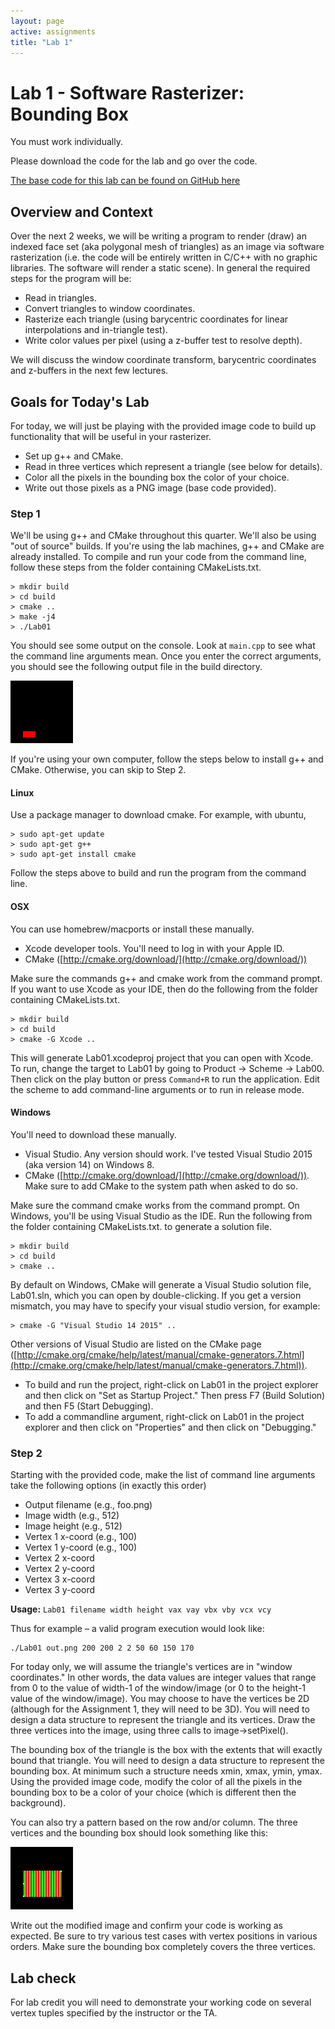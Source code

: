 ```yaml
---
layout: page
active: assignments
title: "Lab 1"
---
```


# Lab 1 - Software Rasterizer: Bounding Box

You must work individually.

Please download the code for the lab and go over the code.

[The base code for this lab can be found on GitHub here](https://github.com/calpoly-csc471/lab01)

## Overview and Context

Over the next 2 weeks, we will be writing a program to render (draw) an indexed face set (aka polygonal mesh of triangles) as an image via software rasterization
(i.e. the code will be entirely written in C/C++ with no graphic libraries. The software will render a static scene).
In general the required steps for the program will be:

- Read in triangles.
- Convert triangles to window coordinates.
- Rasterize each triangle (using barycentric coordinates for linear interpolations and in-triangle test).
- Write color values per pixel (using a z-buffer test to resolve depth).

We will discuss the window coordinate transform, barycentric coordinates and z-buffers in the next few lectures.


## Goals for Today's Lab
For today, we will just be playing with the provided image code to build up functionality that will be useful in your rasterizer.

- Set up g++ and CMake.
- Read in three vertices which represent a triangle (see below for details).
- Color all the pixels in the bounding box the color of your choice.
- Write out those pixels as a PNG image (base code provided).


### Step 1
We'll be using g++ and CMake throughout this quarter.
We'll also be using "out of source" builds.
If you're using the lab machines, g++ and CMake are already installed.
To compile and run your code from the command line, follow these steps from the folder containing CMakeLists.txt.

```
> mkdir build
> cd build
> cmake ..
> make -j4
> ./Lab01
```

You should see some output on the console.
Look at `main.cpp` to see what the command line arguments mean.
Once you enter the correct arguments, you should see the following output file in the build directory.

![lab1_1](lab1_1.png)

If you're using your own computer, follow the steps below to install g++ and CMake.
Otherwise, you can skip to Step 2.


#### Linux

Use a package manager to download cmake. For example, with ubuntu,

```
> sudo apt-get update
> sudo apt-get g++
> sudo apt-get install cmake
```

Follow the steps above to build and run the program from the command line.


#### OSX

You can use homebrew/macports or install these manually.

- Xcode developer tools. You'll need to log in with your Apple ID.
- CMake ([http://cmake.org/download/](http://cmake.org/download/))

Make sure the commands g++ and cmake work from the command prompt.
If you want to use Xcode as your IDE, then do the following from the folder containing CMakeLists.txt.

```
> mkdir build
> cd build
> cmake -G Xcode ..
```

This will generate Lab01.xcodeproj project that you can open with Xcode.
To run, change the target to Lab01 by going to Product -> Scheme -> Lab00.
Then click on the play button or press `Command+R` to run the application.
Edit the scheme to add command-line arguments or to run in release mode.


#### Windows

You'll need to download these manually.

- Visual Studio. Any version should work.
  I've tested Visual Studio 2015 (aka version 14) on Windows 8.
- CMake ([http://cmake.org/download/](http://cmake.org/download/)).
  Make sure to add CMake to the system path when asked to do so.

Make sure the command cmake works from the command prompt.
On Windows, you'll be using Visual Studio as the IDE.
Run the following from the folder containing CMakeLists.txt. to generate a solution file.

```
> mkdir build
> cd build
> cmake ..
```

By default on Windows, CMake will generate a Visual Studio solution file, Lab01.sln, which you can open by double-clicking.
If you get a version mismatch, you may have to specify your visual studio version, for example:

```
> cmake -G "Visual Studio 14 2015" ..
```

Other versions of Visual Studio are listed on the CMake page ([http://cmake.org/cmake/help/latest/manual/cmake-generators.7.html](http://cmake.org/cmake/help/latest/manual/cmake-generators.7.html)).

- To build and run the project, right-click on Lab01 in the project explorer and then click on "Set as Startup Project."
  Then press F7 (Build Solution) and then F5 (Start Debugging).
- To add a commandline argument, right-click on Lab01 in the project explorer and then click on "Properties" and then click on "Debugging."


### Step 2

Starting with the provided code, make the list of command line arguments take the following options (in exactly this order)

- Output filename (e.g., foo.png)
- Image width (e.g., 512)
- Image height (e.g., 512)
- Vertex 1 x-coord (e.g., 100)
- Vertex 1 y-coord (e.g., 100)
- Vertex 2 x-coord
- Vertex 2 y-coord
- Vertex 3 x-coord
- Vertex 3 y-coord

**Usage:** `Lab01 filename width height vax vay vbx vby vcx vcy`

Thus for example – a valid program execution would look like:

```
./Lab01 out.png 200 200 2 2 50 60 150 170
```

For today only, we will assume the triangle's vertices are in "window coordinates."
In other words, the data values are integer values that range from 0 to the value of width-1 of the window/image (or 0 to the height-1 value of the window/image).
You may choose to have the vertices be 2D (although for the Assignment 1, they will need to be 3D).
You will need to design a data structure to represent the triangle and its vertices.
Draw the three vertices into the image, using three calls to image->setPixel().

The bounding box of the triangle is the box with the extents that will exactly bound that triangle.
You will need to design a data structure to represent the bounding box.
At minimum such a structure needs xmin, xmax, ymin, ymax. Using the provided image code, modify the color of all the pixels in the bounding box to be a color of your choice (which is different then the background).

You can also try a pattern based on the row and/or column.
The three vertices and the bounding box should look something like this:

![lab1_2](lab1_2.png)

Write out the modified image and confirm your code is working as expected.
Be sure to try various test cases with vertex positions in various orders.
Make sure the bounding box completely covers the three vertices.

## Lab check

For lab credit you will need to demonstrate your working code on several vertex tuples specified by the instructor or the TA.
